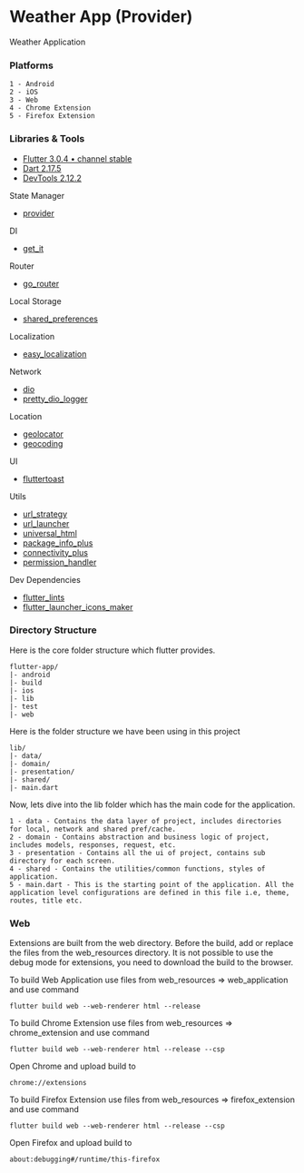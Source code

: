 # Weather App (Provider)

Weather Application

### Platforms
```
1 - Android
2 - iOS
3 - Web
4 - Chrome Extension
5 - Firefox Extension
```

### Libraries & Tools

- [Flutter 3.0.4 • channel stable](https://flutter.dev)
- [Dart 2.17.5](https://dart.dev)
- [DevTools 2.12.2](https://docs.flutter.dev/development/tools/devtools/overview)

State Manager
- [provider](https://github.com/rrousselGit/provider)

DI
- [get_it](https://github.com/fluttercommunity/get_it)

Router
- [go_router](https://github.com/flutter/packages/tree/main/packages/go_router)
  
Local Storage
- [shared_preferences](https://github.com/flutter/plugins/tree/main/packages/shared_preferences/shared_preferences)

Localization
- [easy_localization](https://github.com/aissat/easy_localization)

Network
- [dio](https://github.com/flutterchina/dio)
- [pretty_dio_logger](https://github.com/Milad-Akarie/pretty_dio_logger)

Location
- [geolocator](https://github.com/baseflow/flutter-geolocator/tree/main/geolocator)
- [geocoding](https://github.com/baseflow/flutter-geocoding)

UI
- [fluttertoast](https://github.com/PonnamKarthik/FlutterToast)

Utils
- [url_strategy](https://github.com/simpleclub/url_strategy)
- [url_launcher](https://github.com/flutter/plugins/tree/main/packages/url_launcher/url_launcher)
- [universal_html](https://github.com/dint-dev/universal_html)
- [package_info_plus](https://github.com/fluttercommunity/plus_plugins/tree/main/packages/package_info_plus)
- [connectivity_plus](https://github.com/fluttercommunity/plus_plugins/tree/main/packages/connectivity_plus)
- [permission_handler](https://github.com/baseflow/flutter-permission-handler)

Dev Dependencies
- [flutter_lints](https://github.com/flutter/packages/tree/main/packages/flutter_lints)
- [flutter_launcher_icons_maker](https://github.com/gsmlg-dev/flutter_launcher_icons_maker)

### Directory Structure
Here is the core folder structure which flutter provides.

```
flutter-app/
|- android
|- build
|- ios
|- lib
|- test
|- web
```

Here is the folder structure we have been using in this project

```
lib/
|- data/
|- domain/
|- presentation/
|- shared/
|- main.dart
```

Now, lets dive into the lib folder which has the main code for the application.

```
1 - data - Contains the data layer of project, includes directories for local, network and shared pref/cache.
2 - domain - Contains abstraction and business logic of project, includes models, responses, request, etc.
3 - presentation - Contains all the ui of project, contains sub directory for each screen.
4 - shared - Contains the utilities/common functions, styles of application.
5 - main.dart - This is the starting point of the application. All the application level configurations are defined in this file i.e, theme, routes, title etc.
```

### Web

Extensions are built from the web directory. Before the build, add or replace the files from the web_resources directory. It is not possible to use the debug mode for extensions, you need to download the build to the browser.

To build Web Application use files from web_resources => web_application and use command
```
flutter build web --web-renderer html --release
```

To build Chrome Extension use files from web_resources => chrome_extension and use command
```
flutter build web --web-renderer html --release --csp
```

Open Chrome and upload build to
```
chrome://extensions
```

To build Firefox Extension use files from web_resources => firefox_extension and use command
```
flutter build web --web-renderer html --release --csp
```

Open Firefox and upload build to
```
about:debugging#/runtime/this-firefox
```
